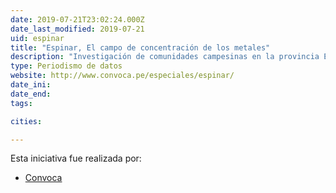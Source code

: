 ```yaml
---
date: 2019-07-21T23:02:24.000Z
date_last_modified: 2019-07-21
uid: espinar
title: "Espinar, El campo de concentración de los metales"
description: "Investigación de comunidades campesinas en la provincia Espinar en Cusco, que viven con excesos de minerales en sus cuerpos al pie de depósitos de desechos mineos de la antigua Xstrata Tintaya, hoy en manos de Glencore, el gigante suizo que controla el 50% del mercado mundial de cobre."
type: Periodismo de datos
website: http://www.convoca.pe/especiales/espinar/
date_ini: 
date_end: 
tags:

cities: 

---
```


Esta iniciativa fue realizada por:

- [Convoca](/i/convoca.html)
